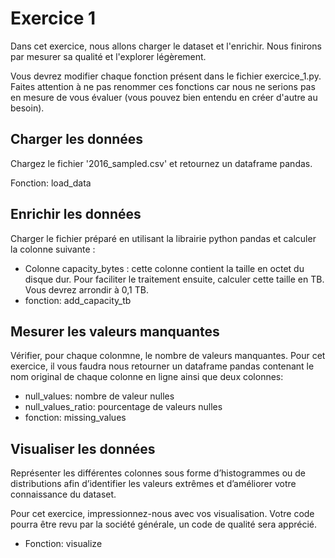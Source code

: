 # Exercice 1
Dans cet exercice, nous allons charger le dataset et l'enrichir. Nous finirons par mesurer sa qualité et l'explorer légèrement.

Vous devrez modifier chaque fonction présent dans le fichier exercice_1.py. Faites attention à ne pas renommer ces fonctions car nous ne serions pas en mesure de vous évaluer (vous pouvez bien entendu en créer d'autre au besoin).

## Charger les données
Chargez le fichier '2016_sampled.csv' et retournez un dataframe pandas.

Fonction: load_data

## Enrichir les données
Charger le fichier préparé en utilisant la librairie python pandas et calculer la colonne suivante :

*  Colonne capacity_bytes : cette colonne contient la taille en octet du disque dur. Pour faciliter le traitement ensuite, calculer cette taille en TB. Vous devrez arrondir à 0,1 TB.
*  fonction: add_capacity_tb

## Mesurer les valeurs manquantes

Vérifier, pour chaque colonmne, le nombre de valeurs manquantes. Pour cet exercice, il vous faudra nous retourner un dataframe pandas contenant le nom original de chaque colonne en ligne ainsi que deux colonnes:

* null_values: nombre de valeur nulles
* null_values_ratio: pourcentage de valeurs nulles
* fonction: missing_values

## Visualiser les données
Représenter les différentes colonnes sous forme d’histogrammes ou de distributions afin d’identifier les valeurs extrêmes et d’améliorer votre connaissance du dataset.

Pour cet exercice, impressionnez-nous avec vos visualisation. Votre code pourra être revu par la société générale, un code de qualité sera apprécié.

* Fonction: visualize
